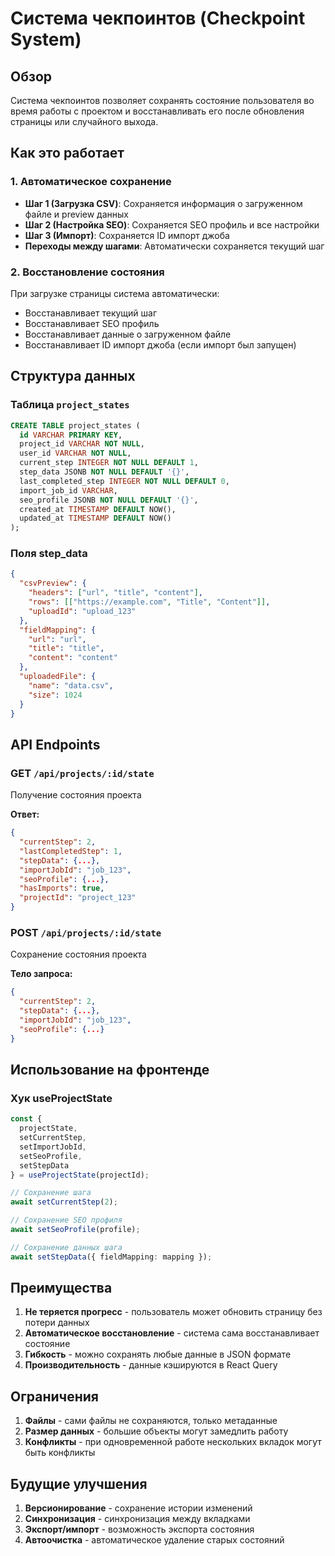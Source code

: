 # Система чекпоинтов (Checkpoint System)

## Обзор

Система чекпоинтов позволяет сохранять состояние пользователя во время работы с проектом и восстанавливать его после обновления страницы или случайного выхода.

## Как это работает

### 1. Автоматическое сохранение
- **Шаг 1 (Загрузка CSV)**: Сохраняется информация о загруженном файле и preview данных
- **Шаг 2 (Настройка SEO)**: Сохраняется SEO профиль и все настройки
- **Шаг 3 (Импорт)**: Сохраняется ID импорт джоба
- **Переходы между шагами**: Автоматически сохраняется текущий шаг

### 2. Восстановление состояния
При загрузке страницы система автоматически:
- Восстанавливает текущий шаг
- Восстанавливает SEO профиль
- Восстанавливает данные о загруженном файле
- Восстанавливает ID импорт джоба (если импорт был запущен)

## Структура данных

### Таблица `project_states`
```sql
CREATE TABLE project_states (
  id VARCHAR PRIMARY KEY,
  project_id VARCHAR NOT NULL,
  user_id VARCHAR NOT NULL,
  current_step INTEGER NOT NULL DEFAULT 1,
  step_data JSONB NOT NULL DEFAULT '{}',
  last_completed_step INTEGER NOT NULL DEFAULT 0,
  import_job_id VARCHAR,
  seo_profile JSONB NOT NULL DEFAULT '{}',
  created_at TIMESTAMP DEFAULT NOW(),
  updated_at TIMESTAMP DEFAULT NOW()
);
```

### Поля step_data
```json
{
  "csvPreview": {
    "headers": ["url", "title", "content"],
    "rows": [["https://example.com", "Title", "Content"]],
    "uploadId": "upload_123"
  },
  "fieldMapping": {
    "url": "url",
    "title": "title",
    "content": "content"
  },
  "uploadedFile": {
    "name": "data.csv",
    "size": 1024
  }
}
```

## API Endpoints

### GET `/api/projects/:id/state`
Получение состояния проекта

**Ответ:**
```json
{
  "currentStep": 2,
  "lastCompletedStep": 1,
  "stepData": {...},
  "importJobId": "job_123",
  "seoProfile": {...},
  "hasImports": true,
  "projectId": "project_123"
}
```

### POST `/api/projects/:id/state`
Сохранение состояния проекта

**Тело запроса:**
```json
{
  "currentStep": 2,
  "stepData": {...},
  "importJobId": "job_123",
  "seoProfile": {...}
}
```

## Использование на фронтенде

### Хук useProjectState
```typescript
const { 
  projectState, 
  setCurrentStep, 
  setImportJobId, 
  setSeoProfile, 
  setStepData 
} = useProjectState(projectId);

// Сохранение шага
await setCurrentStep(2);

// Сохранение SEO профиля
await setSeoProfile(profile);

// Сохранение данных шага
await setStepData({ fieldMapping: mapping });
```

## Преимущества

1. **Не теряется прогресс** - пользователь может обновить страницу без потери данных
2. **Автоматическое восстановление** - система сама восстанавливает состояние
3. **Гибкость** - можно сохранять любые данные в JSON формате
4. **Производительность** - данные кэшируются в React Query

## Ограничения

1. **Файлы** - сами файлы не сохраняются, только метаданные
2. **Размер данных** - большие объекты могут замедлить работу
3. **Конфликты** - при одновременной работе нескольких вкладок могут быть конфликты

## Будущие улучшения

1. **Версионирование** - сохранение истории изменений
2. **Синхронизация** - синхронизация между вкладками
3. **Экспорт/импорт** - возможность экспорта состояния
4. **Автоочистка** - автоматическое удаление старых состояний
